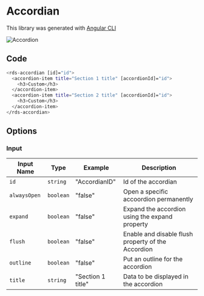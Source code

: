 # Accordian

This library was generated with [Angular CLI](https://github.com/angular/angular-cli)
<p align="left">
<img src="../../assets/Accordion.png" alt="Accordion"/>
<p/>

## Code
```bash
<rds-accordian [id]="id">
  <accordion-item title="Section 1 title" [accordionId]="id">
    <h3>Custom</h3>
  </accordion-item>
  <accordion-item title="Section 2 title" [accordionId]="id">
    <h3>Custom</h3>
  </accordion-item>
</rds-accordian>
```

## Options
### Input
<!-- prettier-ignore -->
| Input Name                  | Type                             |Example| Description                                                                  |
| --------------------------- | -------------------------------- |------------| ---------------------------------------------------------------------------- |
| `id`                     | `string`                            |"AccordianID"|Id of the accordian  |                             |
| `alwaysOpen`           | `boolean`                          | "false"|Open a specific accoordion permanently  |
| `expand`                   |  `boolean`                         | "false"|Expand the accordion using the expand property |
| `flush`                    | `boolean` |     "false"|Enable and disable flush property of the Accordion              |
| `outline`                | `boolean`                           |"false"|Put an outline for the accordion      |
| `title`                     | `string`                            |"Section 1 title"|Data to be displayed in the accordion  |                             |
